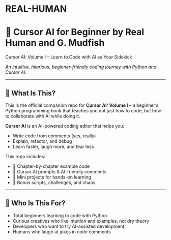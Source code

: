 # REAL-HUMAN

# 🤖  Cursor AI for Beginner by Real Human and G. Mudfish
Cursor AI: Volume I – Learn to Code with AI as Your Sidekick

*An intuitive, hilarious, beginner-friendly coding journey with Python and Cursor AI.*

---

## 📘 What Is This?

This is the official companion repo for **Cursor AI: Volume I** – a beginner’s Python programming book that teaches you not just how to code, but how to collaborate with AI while doing it.

**Cursor AI** is an AI-powered coding editor that helps you:
- Write code from comments (yes, really)
- Explain, refactor, and debug
- Learn faster, laugh more, and fear less

This repo includes:
- 📂 Chapter-by-chapter example code
- 📝 Cursor AI prompts & AI-friendly comments
- 🧪 Mini projects for hands-on learning
- 🎁 Bonus scripts, challenges, and chaos

---

## 🧠 Who Is This For?

- Total beginners learning to code with Python
- Curious creatives who like intuition and examples, not dry theory
- Developers who want to try AI-assisted development
- Humans who laugh at jokes in code comments
